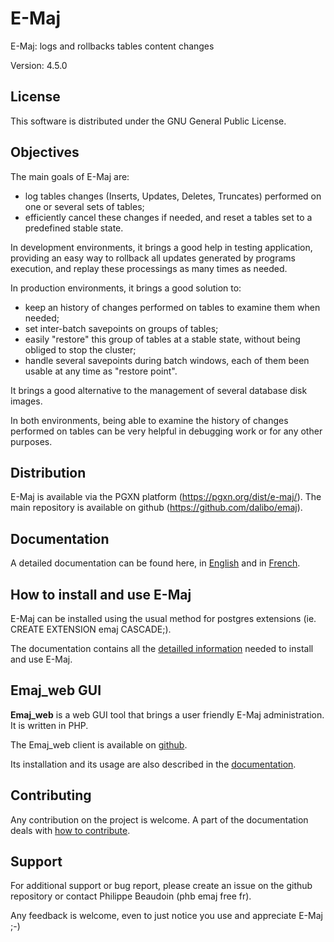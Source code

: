 E-Maj
=====

E-Maj: logs and rollbacks tables content changes

Version: 4.5.0


License
-------

This software is distributed under the GNU General Public License.


Objectives
----------

The main goals of E-Maj are:

 * log tables changes (Inserts, Updates, Deletes, Truncates) performed on one or several sets of tables;
 * efficiently cancel these changes if needed, and reset a tables set to a predefined stable state.

In development environments, it brings a good help in testing application, providing an easy way to rollback all updates generated by programs execution, and replay these processings as many times as needed.

In production environments, it brings a good solution to:

 * keep an history of changes performed on tables to examine them when needed;
 * set inter-batch savepoints on groups of tables;
 * easily "restore" this group of tables at a stable state, without being obliged to stop the cluster;
 * handle several savepoints during batch windows, each of them been usable at any time as "restore point".

It brings a good alternative to the management of several database disk images.

In both environments, being able to examine the history of changes performed on tables can be very helpful in debugging work or for any other purposes.


Distribution
------------

E-Maj is available via the PGXN platform (https://pgxn.org/dist/e-maj/). The main repository is available on github (https://github.com/dalibo/emaj).


Documentation
-------------

A detailed documentation can be found here, in [English](https://emaj.readthedocs.io/en/latest/) and in [French](https://emaj.readthedocs.io/fr/latest/).


How to install and use E-Maj
----------------------------

E-Maj can be installed using the usual method for postgres extensions (ie. CREATE EXTENSION emaj CASCADE;).

The documentation contains all the [detailled information](https://emaj.readthedocs.io/en/latest/install.html) needed to install and use E-Maj.


Emaj_web GUI
------------

**Emaj_web** is a web GUI tool that brings a user friendly E-Maj administration. It is written in PHP.

The Emaj_web client is available on [github](https://github.com/dalibo/emaj_web).

Its installation and its usage are also described in the [documentation](https://emaj.readthedocs.io/en/latest/webOverview.html).


Contributing
------------

Any contribution on the project is welcome. A part of the documentation deals with [how to contribute](https://emaj.readthedocs.io/en/latest/contributing.html).


Support
-------

For additional support or bug report, please create an issue on the github repository or contact Philippe Beaudoin (phb <dot> emaj <at> free <dot> fr).

Any feedback is welcome, even to just notice you use and appreciate E-Maj ;-)
